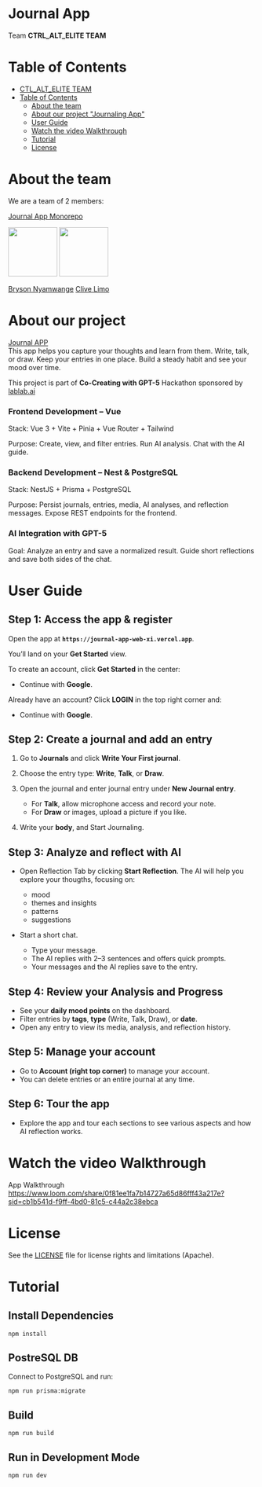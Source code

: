 # Journal App 

Team **CTRL_ALT_ELITE TEAM**

# Table of Contents

- [CTL_ALT_ELITE TEAM](#CTL-ALT-ELITE-TEAM)
- [Table of Contents](#table-of-contents)
  - [About the team](#about-the-team)
  - [About our project "Journaling App"](#about-our-project)
  - [User Guide](#user-guide)
  - [Watch the video Walkthrough](#watch-the-video-walkthrough)
  - [Tutorial](#tutorial)
  - [License](#license)

# About the team

We are a team of 2 members:

[Journal App Monorepo](https://github.com/brysonwaisi/journal-app)

<img src="https://avatars.githubusercontent.com/u/39270063?v=4"
     width="100"
     height="100">
<img src="https://avatars.githubusercontent.com/u/47030219?v=4" width="100px" height="100px">

[Bryson Nyamwange](https://github.com/brysonwaisi) [Clive Limo](https://github.com/clive-limo)

# About our project 

[Journal APP](https://journal-app-web-xi.vercel.app/) <br />
This app helps you capture your thoughts and learn from them. Write, talk, or draw. Keep your entries in one place. Build a steady habit and see your mood over time.

This project is part of **Co-Creating with GPT-5** Hackathon sponsored by [lablab.ai](https://lablab.ai/) 

### Frontend Development – Vue

Stack: Vue 3 + Vite + Pinia + Vue Router + Tailwind

Purpose: Create, view, and filter entries. Run AI analysis. Chat with the AI guide.

### Backend Development – Nest & PostgreSQL

Stack: NestJS + Prisma + PostgreSQL

Purpose: Persist journals, entries, media, AI analyses, and reflection messages. Expose REST endpoints for the frontend.

### AI Integration with GPT-5

Goal: Analyze an entry and save a normalized result. Guide short reflections and save both sides of the chat.

# User Guide

## Step 1: Access the app & register

Open the app at **`https://journal-app-web-xi.vercel.app`**.

You’ll land on your **Get Started** view.

To create an account, click **Get Started** in the center:

- Continue with **Google**.

Already have an account? Click **LOGIN** in the top right corner and:

- Continue with **Google**.

## Step 2: Create a journal and add an entry

1. Go to **Journals** and click **Write Your First journal**.
2. Choose the entry type: **Write**, **Talk**, or **Draw**.
3. Open the journal and enter journal entry under **New Journal entry**.
   - For **Talk**, allow microphone access and record your note.
   - For **Draw** or images, upload a picture if you like.

4. Write your **body**, and Start Journaling.

## Step 3: Analyze and reflect with AI

- Open Reflection Tab by clicking **Start Reflection**.
  The AI will help you explore your thougths, focusing on:
  - mood
  - themes and insights
  - patterns
  - suggestions

- Start a short chat.
  - Type your message.
  - The AI replies with 2–3 sentences and offers quick prompts.
  - Your messages and the AI replies save to the entry.

## Step 4: Review your Analysis and Progress

- See your  **daily mood points** on the dashboard.
- Filter entries by **tags**, **type** (Write, Talk, Draw), or **date**.
- Open any entry to view its media, analysis, and reflection history.

## Step 5: Manage your account

- Go to **Account (right top corner)**   to manage your account.
- You can delete entries or an entire journal at any time.

## Step 6: Tour the app

- Explore the app and tour each sections to see various aspects and how AI reflection works.

# Watch the video Walkthrough

App Walkthrough https://www.loom.com/share/0f81ee1fa7b14727a65d86fff43a217e?sid=cb1b541d-f9ff-4bd0-81c5-c44a2c38ebca

# License

See the [LICENSE](https://github.com/brysonwaisi/journal-app/blob/main/LICENSE) file for license rights and limitations (Apache).

# Tutorial

## Install Dependencies

```
npm install
```

## PostreSQL DB

Connect to PostgreSQL and run:

```
npm run prisma:migrate
```

## Build

```
npm run build
```

## Run in Development Mode

```
npm run dev 
```
